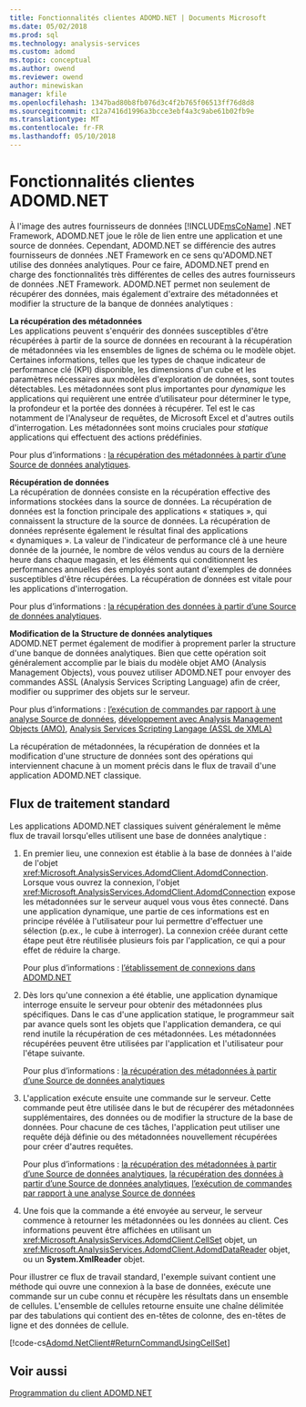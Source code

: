 ```yaml
---
title: Fonctionnalités clientes ADOMD.NET | Documents Microsoft
ms.date: 05/02/2018
ms.prod: sql
ms.technology: analysis-services
ms.custom: adomd
ms.topic: conceptual
ms.author: owend
ms.reviewer: owend
author: minewiskan
manager: kfile
ms.openlocfilehash: 1347bad80b8fb076d3c4f2b765f06513ff76d8d8
ms.sourcegitcommit: c12a7416d1996a3bcce3ebf4a3c9abe61b02fb9e
ms.translationtype: MT
ms.contentlocale: fr-FR
ms.lasthandoff: 05/10/2018
---
```

# <a name="adomdnet-client-functionality"></a>Fonctionnalités clientes ADOMD.NET
  À l'image des autres fournisseurs de données [!INCLUDE[msCoName](../../includes/msconame-md.md)] .NET Framework, ADOMD.NET joue le rôle de lien entre une application et une source de données. Cependant, ADOMD.NET se différencie des autres fournisseurs de données .NET Framework en ce sens qu'ADOMD.NET utilise des données analytiques. Pour ce faire, ADOMD.NET prend en charge des fonctionnalités très différentes de celles des autres fournisseurs de données .NET Framework. ADOMD.NET permet non seulement de récupérer des données, mais également d'extraire des métadonnées et modifier la structure de la banque de données analytiques :  
  
 **La récupération des métadonnées**  
 Les applications peuvent s'enquérir des données susceptibles d'être récupérées à partir de la source de données en recourant à la récupération de métadonnées via les ensembles de lignes de schéma ou le modèle objet. Certaines informations, telles que les types de chaque indicateur de performance clé (KPI) disponible, les dimensions d'un cube et les paramètres nécessaires aux modèles d'exploration de données, sont toutes détectables. Les métadonnées sont plus importantes pour *dynamique* les applications qui requièrent une entrée d’utilisateur pour déterminer le type, la profondeur et la portée des données à récupérer. Tel est le cas notamment de l'Analyseur de requêtes, de Microsoft Excel et d'autres outils d'interrogation. Les métadonnées sont moins cruciales pour *statique* applications qui effectuent des actions prédéfinies.  
  
 Pour plus d’informations : [la récupération des métadonnées à partir d’une Source de données analytiques](../../analysis-services/multidimensional-models-adomd-net-client/retrieving-metadata-from-an-analytical-data-source.md).  
  
 **Récupération de données**  
 La récupération de données consiste en la récupération effective des informations stockées dans la source de données. La récupération de données est la fonction principale des applications « statiques », qui connaissent la structure de la source de données. La récupération de données représente également le résultat final des applications « dynamiques ». La valeur de l'indicateur de performance clé à une heure donnée de la journée, le nombre de vélos vendus au cours de la dernière heure dans chaque magasin, et les éléments qui conditionnent les performances annuelles des employés sont autant d'exemples de données susceptibles d'être récupérées. La récupération de données est vitale pour les applications d'interrogation.  
  
 Pour plus d’informations : [la récupération des données à partir d’une Source de données analytiques](../../analysis-services/multidimensional-models-adomd-net-client/retrieving-data-from-an-analytical-data-source.md).  
  
 **Modification de la Structure de données analytiques**  
 ADOMD.NET permet également de modifier à proprement parler la structure d'une banque de données analytiques. Bien que cette opération soit généralement accomplie par le biais du modèle objet AMO (Analysis Management Objects), vous pouvez utiliser ADOMD.NET pour envoyer des commandes ASSL (Analysis Services Scripting Language) afin de créer, modifier ou supprimer des objets sur le serveur.  
  
 Pour plus d’informations : [l’exécution de commandes par rapport à une analyse Source de données](../../analysis-services/multidimensional-models-adomd-net-client/executing-commands-against-an-analytical-data-source.md), [développement avec Analysis Management Objects &#40;AMO&#41;](../../analysis-services/multidimensional-models/analysis-management-objects/developing-with-analysis-management-objects-amo.md), [Analysis Services Scripting Langage &#40;ASSL de XMLA&#41;](../../analysis-services/scripting/analysis-services-scripting-language-assl-for-xmla.md)  
  
 La récupération de métadonnées, la récupération de données et la modification d'une structure de données sont des opérations qui interviennent chacune à un moment précis dans le flux de travail d'une application ADOMD.NET classique.  
  
## <a name="typical-process-flow"></a>Flux de traitement standard  
 Les applications ADOMD.NET classiques suivent généralement le même flux de travail lorsqu'elles utilisent une base de données analytique :  
  
1.  En premier lieu, une connexion est établie à la base de données à l'aide de l'objet <xref:Microsoft.AnalysisServices.AdomdClient.AdomdConnection>. Lorsque vous ouvrez la connexion, l'objet <xref:Microsoft.AnalysisServices.AdomdClient.AdomdConnection> expose les métadonnées sur le serveur auquel vous vous êtes connecté. Dans une application dynamique, une partie de ces informations est en principe révélée à l'utilisateur pour lui permettre d'effectuer une sélection (p.ex., le cube à interroger). La connexion créée durant cette étape peut être réutilisée plusieurs fois par l'application, ce qui a pour effet de réduire la charge.  
  
     Pour plus d’informations : [l’établissement de connexions dans ADOMD.NET](../../analysis-services/multidimensional-models-adomd-net-client/connections-in-adomd-net.md)  
  
2.  Dès lors qu'une connexion a été établie, une application dynamique interroge ensuite le serveur pour obtenir des métadonnées plus spécifiques. Dans le cas d'une application statique, le programmeur sait par avance quels sont les objets que l'application demandera, ce qui rend inutile la récupération de ces métadonnées. Les métadonnées récupérées peuvent être utilisées par l'application et l'utilisateur pour l'étape suivante.  
  
     Pour plus d’informations : [la récupération des métadonnées à partir d’une Source de données analytiques](../../analysis-services/multidimensional-models-adomd-net-client/retrieving-metadata-from-an-analytical-data-source.md)  
  
3.  L'application exécute ensuite une commande sur le serveur. Cette commande peut être utilisée dans le but de récupérer des métadonnées supplémentaires, des données ou de modifier la structure de la base de données. Pour chacune de ces tâches, l'application peut utiliser une requête déjà définie ou des métadonnées nouvellement récupérées pour créer d'autres requêtes.  
  
     Pour plus d’informations : [la récupération des métadonnées à partir d’une Source de données analytiques](../../analysis-services/multidimensional-models-adomd-net-client/retrieving-metadata-from-an-analytical-data-source.md), [la récupération des données à partir d’une Source de données analytiques](../../analysis-services/multidimensional-models-adomd-net-client/retrieving-data-from-an-analytical-data-source.md), [l’exécution de commandes par rapport à une analyse Source de données](../../analysis-services/multidimensional-models-adomd-net-client/executing-commands-against-an-analytical-data-source.md)  
  
4.  Une fois que la commande a été envoyée au serveur, le serveur commence à retourner les métadonnées ou les données au client. Ces informations peuvent être affichées en utilisant un <xref:Microsoft.AnalysisServices.AdomdClient.CellSet> objet, un <xref:Microsoft.AnalysisServices.AdomdClient.AdomdDataReader> objet, ou un **System.XmlReader** objet.  
  
 Pour illustrer ce flux de travail standard, l'exemple suivant contient une méthode qui ouvre une connexion à la base de données, exécute une commande sur un cube connu et récupère les résultats dans un ensemble de cellules. L'ensemble de cellules retourne ensuite une chaîne délimitée par des tabulations qui contient des en-têtes de colonne, des en-têtes de ligne et des données de cellule.  
  
 [!code-cs[Adomd.NetClient#ReturnCommandUsingCellSet](../../analysis-services/multidimensional-models-adomd-net-client/codesnippet/csharp/adomd-net-client-functio_1.cs)]  
  
## <a name="see-also"></a>Voir aussi  
 [Programmation du client ADOMD.NET](../../analysis-services/multidimensional-models-adomd-net-client/adomd-net-client-programming.md)  
  
  
